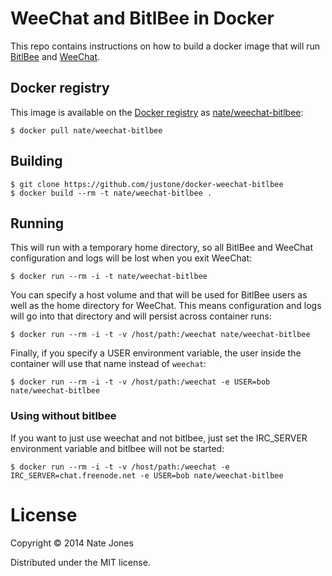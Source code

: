 # WeeChat and BitlBee in Docker

This repo contains instructions on how to build a docker image that will run
[BitlBee](http://www.bitlbee.org/) and [WeeChat](http://www.weechat.org/).

## Docker registry

This image is available on the [Docker registry](https://index.docker.io/) as
[nate/weechat-bitlbee](https://index.docker.io/u/nate/weechat-bitlbee/):

```
$ docker pull nate/weechat-bitlbee
```

## Building

```
$ git clone https://github.com/justone/docker-weechat-bitlbee
$ docker build --rm -t nate/weechat-bitlbee .
```

## Running

This will run with a temporary home directory, so all BitlBee and WeeChat
configuration and logs will be lost when you exit WeeChat:

```
$ docker run --rm -i -t nate/weechat-bitlbee
```

You can specify a host volume and that will be used for BitlBee users as well
as the home directory for WeeChat.  This means configuration and logs will go
into that directory and will persist across container runs:

```
$ docker run --rm -i -t -v /host/path:/weechat nate/weechat-bitlbee
```

Finally, if you specify a USER environment variable, the user inside the
container will use that name instead of `weechat`:

```
$ docker run --rm -i -t -v /host/path:/weechat -e USER=bob nate/weechat-bitlbee
```

### Using without bitlbee

If you want to just use weechat and not bitlbee, just set the IRC_SERVER
environment variable and bitlbee will not be started:

```
$ docker run --rm -i -t -v /host/path:/weechat -e IRC_SERVER=chat.freenode.net -e USER=bob nate/weechat-bitlbee
```

# License

Copyright © 2014 Nate Jones

Distributed under the MIT license.
